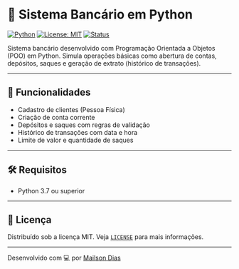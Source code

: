 # 🏦 Sistema Bancário em Python

[![Python](https://img.shields.io/badge/Python-3.7+-blue.svg)](https://www.python.org/)
[![License: MIT](https://img.shields.io/badge/License-MIT-green.svg)](LICENSE)
[![Status](https://img.shields.io/badge/status-em%20desenvolvimento-yellow)](#)

Sistema bancário desenvolvido com Programação Orientada a Objetos (POO) em Python. Simula operações básicas como abertura de contas, depósitos, saques e geração de extrato (histórico de transações).

---

## 🚀 Funcionalidades

- Cadastro de clientes (Pessoa Física)
- Criação de conta corrente
- Depósitos e saques com regras de validação
- Histórico de transações com data e hora
- Limite de valor e quantidade de saques


---

## 🛠️ Requisitos

- Python 3.7 ou superior

---

## 📄 Licença

Distribuído sob a licença MIT. Veja [`LICENSE`](LICENSE) para mais informações.

---

Desenvolvido com 💻 por [Mailson Dias](https://github.com/diasmailson)
